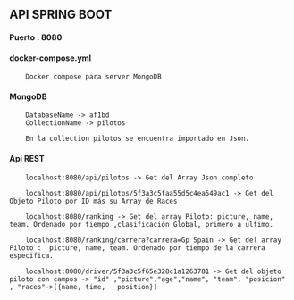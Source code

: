 

## API SPRING BOOT

#### Puerto : 8080

#### docker-compose.yml

        Docker compose para server MongoDB
        
#### MongoDB
        DatabaseName -> af1bd
        CollectionName -> pilotos
        
        En la collection pilotos se encuentra importado en Json.
        
#### Api REST

        localhost:8080/api/pilotos -> Get del Array Json completo
        
        localhost:8080/api/pilotos/5f3a3c5faa55d5c4ea549ac1 -> Get del Objeto Piloto por ID más su Array de Races
        
        localhost:8080/ranking -> Get del array Piloto: picture, name, team. Ordenado por tiempo ,clasificación Global, primero a ultimo.
        
        localhost:8080/ranking/carrera?carrera=Gp Spain -> Get del array Piloto :  picture, name, team. Ordenado por tiempo de la carrera especifica.
        
        localhost:8080/driver/5f3a3c5f65e328c1a1263781 -> Get del objeto piloto con campos -> "id" ,"picture","age","name", "team", "posicion" , "races"->[{name, time,   position}] 
